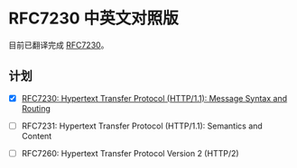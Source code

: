 # RFC7230 中英文对照版
目前已翻译完成 [RFC7230](https://duoani.github.io/RFC7230.zh-cn/RFC7230.html)。

## 计划
- [x] [RFC7230: Hypertext Transfer Protocol (HTTP/1.1): Message Syntax and Routing](https://duoani.github.io/RFC7230.zh-cn/RFC7230.html)
- [ ] RFC7231: Hypertext Transfer Protocol (HTTP/1.1): Semantics and Content
- [ ] RFC7260: Hypertext Transfer Protocol Version 2 (HTTP/2)


